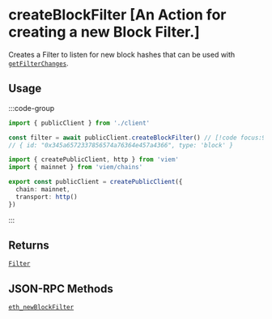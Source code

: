 # createBlockFilter [An Action for creating a new Block Filter.]

Creates a Filter to listen for new block hashes that can be used with [`getFilterChanges`](/docs/actions/public/getFilterChanges).

## Usage

:::code-group

```ts [example.ts]
import { publicClient } from './client'

const filter = await publicClient.createBlockFilter() // [!code focus:99]
// { id: "0x345a6572337856574a76364e457a4366", type: 'block' }
```

```ts [client.ts]
import { createPublicClient, http } from 'viem'
import { mainnet } from 'viem/chains'

export const publicClient = createPublicClient({
  chain: mainnet,
  transport: http()
})
```

:::

## Returns

[`Filter`](/docs/glossary/types#filter)

## JSON-RPC Methods

[`eth_newBlockFilter`](https://ethereum.org/en/developers/docs/apis/json-rpc/#eth_newBlockFilter)